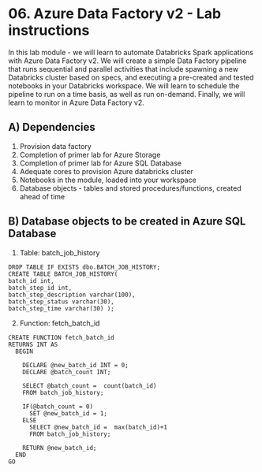 # 06. Azure Data Factory v2 - Lab instructions

In this lab module - we will learn to automate Databricks Spark applications with Azure Data Factory v2.  We will create a simple Data Factory pipeline that runs sequential and parallel activities that include spawning a new Databricks cluster based on specs, and executing a pre-created and tested notebooks in your Databricks workspace.  We will learn to schedule the pipeline to run on a time basis, as well as run on-demand.  Finally, we will learn to monitor in Azure Data Factory v2.<br>

## A) Dependencies
1.  Provision data factory
2.  Completion of primer lab for Azure Storage
3.  Completion of primer lab for Azure SQL Database
4.  Adequate cores to provision Azure databricks cluster
5.  Notebooks in the module, loaded into your workspace
6.  Database objects - tables and stored procedures/functions, created ahead of time

## B) Database objects to be created in Azure SQL Database

1.  Table: batch_job_history
```
DROP TABLE IF EXISTS dbo.BATCH_JOB_HISTORY; 
CREATE TABLE BATCH_JOB_HISTORY( 
batch_id int, 
batch_step_id int, 
batch_step_description varchar(100), 
batch_step_status varchar(30), 
batch_step_time varchar(30) );
```

2.  Function: fetch_batch_id
```
CREATE FUNCTION fetch_batch_id
RETURNS INT AS
  BEGIN
  
    DECLARE @new_batch_id INT = 0;
    DECLARE @batch_count INT;

    SELECT @batch_count =  count(batch_id)
    FROM batch_job_history;
    
    IF(@batch_count = 0)
      SET @new_batch_id = 1;
    ELSE
      SELECT @new_batch_id =  max(batch_id)+1
      FROM batch_job_history;

    RETURN @new_batch_id;
  END
GO
```

